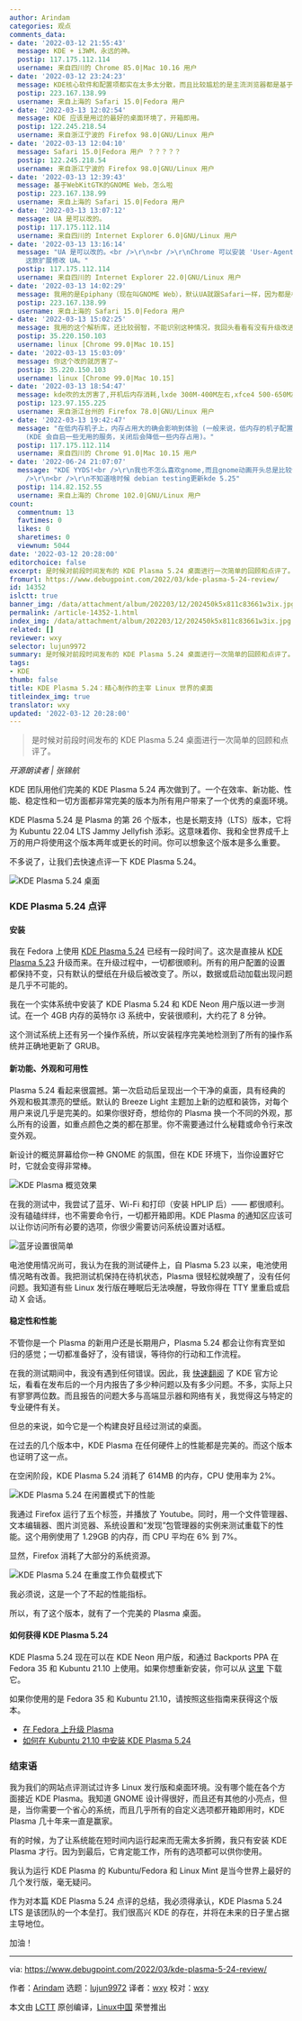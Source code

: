 ```yaml
---
author: Arindam
categories: 观点
comments_data:
- date: '2022-03-12 21:55:43'
  message: KDE + i3WM，永远的神。
  postip: 117.175.112.114
  username: 来自四川的 Chrome 85.0|Mac 10.16 用户
- date: '2022-03-12 23:24:23'
  message: KDE核心软件和配置项都实在太多太分散，而且比较尴尬的是主流浏览器都是基于GTK，而基于QT的Folkan各方面也都显落后，已经基本被不再被各大发行版默认了
  postip: 223.167.138.99
  username: 来自上海的 Safari 15.0|Fedora 用户
- date: '2022-03-13 12:02:54'
  message: KDE 应该是用过的最好的桌面环境了，开箱即用。
  postip: 122.245.218.54
  username: 来自浙江宁波的 Firefox 98.0|GNU/Linux 用户
- date: '2022-03-13 12:04:10'
  message: Safari 15.0|Fedora 用户 ？？？？？
  postip: 122.245.218.54
  username: 来自浙江宁波的 Firefox 98.0|GNU/Linux 用户
- date: '2022-03-13 12:39:43'
  message: 基于WebKitGTK的GNOME Web，怎么啦
  postip: 223.167.138.99
  username: 来自上海的 Safari 15.0|Fedora 用户
- date: '2022-03-13 13:07:12'
  message: UA 是可以改的。
  postip: 117.175.112.114
  username: 来自四川的 Internet Explorer 6.0|GNU/Linux 用户
- date: '2022-03-13 13:16:14'
  message: "UA 是可以改的。<br />\r\n<br />\r\nChrome 可以安装 'User-Agent Switcher and Manager'
    这款扩展修改 UA。"
  postip: 117.175.112.114
  username: 来自四川的 Internet Explorer 22.0|GNU/Linux 用户
- date: '2022-03-13 14:02:29'
  message: 我用的是Epiphany（现在叫GNOME Web），默认UA就跟Safari一样，因为都是相同版本的WebKit，你也可以试试
  postip: 223.167.138.99
  username: 来自上海的 Safari 15.0|Fedora 用户
- date: '2022-03-13 15:02:25'
  message: 我用的这个解析库，还比较弱智，不能识别这种情况，我回头看看有没有升级改进。
  postip: 35.220.150.103
  username: linux [Chrome 99.0|Mac 10.15]
- date: '2022-03-13 15:03:09'
  message: 你这个改的就厉害了~
  postip: 35.220.150.103
  username: linux [Chrome 99.0|Mac 10.15]
- date: '2022-03-13 18:54:47'
  message: kde吹的太厉害了,开机后内存消耗,lxde 300M-400M左右,xfce4 500-650M左右,gnome 1.1G左右,kde 1.4G-1.6G左右,总体来说kde是最吃内存的桌面.
  postip: 123.97.155.225
  username: 来自浙江台州的 Firefox 78.0|GNU/Linux 用户
- date: '2022-03-13 19:42:47'
  message: "在低内存机子上，内存占用大的确会影响到体验 (一般来说，低内存的机子配置也可能会较低)。<br />\r\n<br />\r\n32G 内存表示，这点占用无所谓
    (KDE 会自启一些无用的服务，关闭后会降低一些内存占用)。"
  postip: 117.175.112.114
  username: 来自四川的 Chrome 91.0|Mac 10.15 用户
- date: '2022-06-24 21:07:07'
  message: "KDE YYDS!<br />\r\n我也不怎么喜欢gnome,而且gnome动画开头总是比较卡<br />\r\n<br />\r\n但当今世界上最好的几个发行版不是“Debian,Arch”吗<br
    />\r\n<br />\r\n不知道啥时候 debian testing更新kde 5.25"
  postip: 114.82.152.55
  username: 来自上海的 Chrome 102.0|GNU/Linux 用户
count:
  commentnum: 13
  favtimes: 0
  likes: 0
  sharetimes: 0
  viewnum: 5044
date: '2022-03-12 20:28:00'
editorchoice: false
excerpt: 是时候对前段时间发布的 KDE Plasma 5.24 桌面进行一次简单的回顾和点评了。
fromurl: https://www.debugpoint.com/2022/03/kde-plasma-5-24-review/
id: 14352
islctt: true
banner_img: /data/attachment/album/202203/12/202450k5x811c83661w3ix.jpg
permalink: /article-14352-1.html
index_img: /data/attachment/album/202203/12/202450k5x811c83661w3ix.jpg.thumb.jpg
related: []
reviewer: wxy
selector: lujun9972
summary: 是时候对前段时间发布的 KDE Plasma 5.24 桌面进行一次简单的回顾和点评了。
tags:
- KDE
thumb: false
title: KDE Plasma 5.24：精心制作的主宰 Linux 世界的桌面
titleindex_img: true
translator: wxy
updated: '2022-03-12 20:28:00'
---
```



> 
> 是时候对前段时间发布的 KDE Plasma 5.24 桌面进行一次简单的回顾和点评了。
> 
> 
> 



*开源朗读者 | 张锦航*


KDE 团队用他们完美的 KDE Plasma 5.24 再次做到了。一个在效率、新功能、性能、稳定性和一切方面都非常完美的版本为所有用户带来了一个优秀的桌面环境。


KDE Plasma 5.24 是 Plasma 的第 26 个版本，也是长期支持（LTS）版本，它将为 Kubuntu 22.04 LTS Jammy Jellyfish 添彩。这意味着你、我和全世界成千上万的用户将使用这个版本两年或更长的时间。你可以想象这个版本是多么重要。


不多说了，让我们去快速点评一下 KDE Plasma 5.24。


![KDE Plasma 5.24 桌面](/data/attachment/album/202203/12/202450k5x811c83661w3ix.jpg)


### KDE Plasma 5.24 点评


#### 安装


我在 Fedora 上使用 [KDE Plasma 5.24](https://www.debugpoint.com/2022/01/kde-plasma-5-24/) 已经有一段时间了。这次是直接从 [KDE Plasma 5.23](https://www.debugpoint.com/2021/08/kde-plasma-5-23/) 升级而来。在升级过程中，一切都很顺利。所有的用户配置的设置都保持不变，只有默认的壁纸在升级后被改变了。所以，数据或启动加载出现问题是几乎不可能的。


我在一个实体系统中安装了 KDE Plasma 5.24 和 KDE Neon 用户版以进一步测试。在一个 4GB 内存的英特尔 i3 系统中，安装很顺利，大约花了 8 分钟。


这个测试系统上还有另一个操作系统，所以安装程序完美地检测到了所有的操作系统并正确地更新了 GRUB。


#### 新功能、外观和可用性


Plasma 5.24 看起来很震撼。第一次启动后呈现出一个干净的桌面，具有经典的外观和极其漂亮的壁纸。默认的 Breeze Light 主题加上新的边框和装饰，对每个用户来说几乎是完美的。如果你很好奇，想给你的 Plasma 换一个不同的外观，那么所有的设置，如重点颜色之类的都在那里。你不需要通过什么秘籍或命令行来改变外观。


新设计的概览屏幕给你一种 GNOME 的氛围，但在 KDE 环境下，当你设置好它时，它就会变得非常棒。


![KDE Plasma 概览效果](/data/attachment/album/202203/12/202842xnb7n6xxnue2qwe2.jpg)


在我的测试中，我尝试了蓝牙、Wi-Fi 和打印（安装 HPLIP 后）—— 都很顺利。没有磕磕绊绊，也不需要命令行，一切都开箱即用。KDE Plasma 的通知区应该可以让你访问所有必要的选项，你很少需要访问系统设置对话框。


![蓝牙设置很简单](/data/attachment/album/202203/12/202842aub7rzrvvt44vwb4.jpg)


电池使用情况尚可，我认为在我的测试硬件上，自 Plasma 5.23 以来，电池使用情况略有改善。我把测试机保持在待机状态，Plasma 很轻松就唤醒了，没有任何问题。我知道有些 Linux 发行版在睡眠后无法唤醒，导致你得在 TTY 里重启或启动 X 会话。


#### 稳定性和性能


不管你是一个 Plasma 的新用户还是长期用户，Plasma 5.24 都会让你有宾至如归的感觉；一切都准备好了，没有错误，等待你的行动和工作流程。


在我的测试期间中，我没有遇到任何错误。因此，我 [快速翻阅](https://forum.kde.org/search.php?keywords=5.24&terms=all&author=&tags=&sv=0&sc=1&sf=all&sr=posts&sk=t&sd=d&st=30&ch=300&t=0&submit=Search) 了 KDE 官方论坛，看看在发布后的一个月内报告了多少种问题以及有多少问题。不多，实际上只有寥寥两位数。而且报告的问题大多与高端显示器和网络有关，我觉得这与特定的专业硬件有关。


但总的来说，如今它是一个构建良好且经过测试的桌面。


在过去的几个版本中，KDE Plasma 在任何硬件上的性能都是完美的。而这个版本也证明了这一点。


在空闲阶段，KDE Plasma 5.24 消耗了 614MB 的内存，CPU 使用率为 2%。


![KDE Plasma 5.24 在闲置模式下的性能](/data/attachment/album/202203/12/202843xykxhx0ux066t4xw.jpg)


我通过 Firefox 运行了五个标签，并播放了 Youtube。同时，用一个文件管理器、文本编辑器、图片浏览器、系统设置和“发现”包管理器的实例来测试重载下的性能。这个用例使用了 1.29GB 的内存，而 CPU 平均在 6% 到 7%。


显然，Firefox 消耗了大部分的系统资源。


![KDE Plasma 5.24 在重度工作负载模式下](/data/attachment/album/202203/12/202843y2fz1scau3ed11zz.jpg)


我必须说，这是一个了不起的性能指标。


所以，有了这个版本，就有了一个完美的 Plasma 桌面。


#### 如何获得 KDE Plasma 5.24


KDE Plasma 5.24 现在可以在 KDE Neon 用户版，和通过 Backports PPA 在 Fedora 35 和 Kubuntu 21.10 上使用。如果你想重新安装，你可以从 [这里](https://neon.kde.org/download) 下载它。


如果你使用的是 Fedora 35 和 Kubuntu 21.10，请按照这些指南来获得这个版本。


* [在 Fedora 上升级 Plasma](https://www.debugpoint.com/2022/02/upgrade-kde-plasma-5-24/)
* [如何在 Kubuntu 21.10 中安装 KDE Plasma 5.24](https://www.debugpoint.com/wp-admin/post.php?post=9018&action=edit)


### 结束语


我为我们的网站点评测试过许多 Linux 发行版和桌面环境。没有哪个能在各个方面接近 KDE Plasma。我知道 GNOME 设计得很好，而且还有其他的小亮点，但是，当你需要一个省心的系统，而且几乎所有的自定义选项都开箱即用时，KDE Plasma 几十年来一直是赢家。


有的时候，为了让系统能在短时间内运行起来而无需太多折腾，我只有安装 KDE Plasma 才行。因为到最后，它肯定能工作，所有的选项都可以供你使用。


我认为运行 KDE Plasma 的 Kubuntu/Fedora 和 Linux Mint 是当今世界上最好的几个发行版，毫无疑问。


作为对本篇 KDE Plasma 5.24 点评的总结，我必须得承认，KDE Plasma 5.24 LTS 是该团队的一个本垒打。我们很高兴 KDE 的存在，并将在未来的日子里占据主导地位。


加油！




---


via: <https://www.debugpoint.com/2022/03/kde-plasma-5-24-review/>


作者：[Arindam](https://www.debugpoint.com/author/admin1/) 选题：[lujun9972](https://github.com/lujun9972) 译者：[wxy](https://github.com/wxy) 校对：[wxy](https://github.com/wxy)


本文由 [LCTT](https://github.com/LCTT/TranslateProject) 原创编译，[Linux中国](https://linux.cn/) 荣誉推出